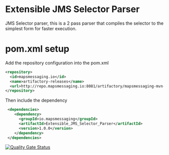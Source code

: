 # Extensible JMS Selector Parser
JMS Selector parser, this is a 2 pass parser that compiles the selector to the simplest form for faster execution.



# pom.xml setup

Add the repository configuration into the pom.xml
``` xml
<repository>
  <id>mapsmessaging.io</id>
  <name>artifactory-releases</name>
  <url>http://repo.mapsmessaging.io:8081/artifactory/mapsmessaging-mvn-prod</url>
</repository>
```    

Then include the dependency
``` xml
 <dependencies>    
    <dependency>
      <groupId>io.mapsmessaging</groupId>
      <artifactId>Extensible_JMS_Selector_Parser</artifactId>
      <version>1.0.0</version>
    </dependency>
 </dependencies>    
```    
    



[![Quality Gate Status](https://sonarcloud.io/api/project_badges/measure?project=Maps-Messaging_jms_selector&metric=alert_status)](https://sonarcloud.io/dashboard?id=Maps-Messaging_jms_selector)
